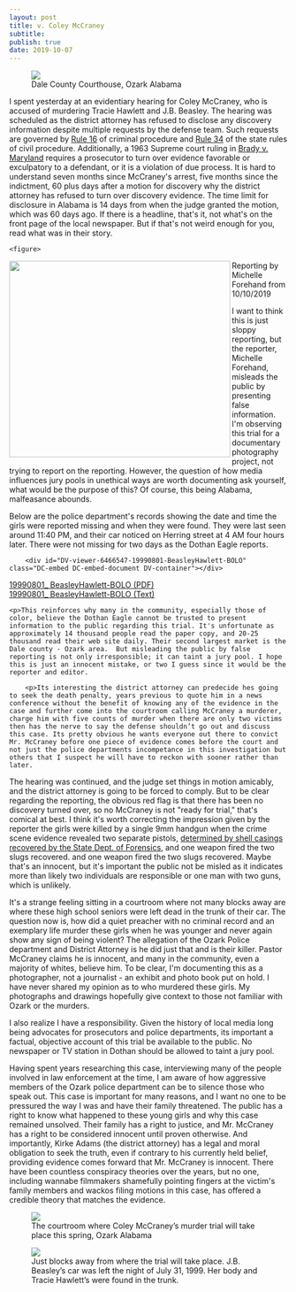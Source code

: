 ```yaml
---
layout: post
title: v. Coley McCraney
subtitle: 
publish: true
date: 2019-10-07
---
```


<figure>
<img src="https://jonbcarroll.s3.us-east-2.amazonaws.com/20191007-DSCF2349+copy.jpg">
<figcaption> Dale County Courthouse, Ozark Alabama</figcaption>
</figure>
I spent yesterday at an evidentiary hearing for Coley McCraney, who is accused of murdering Tracie Hawlett and J.B. Beasley. The hearing was scheduled as the district attorney has refused to disclose any discovery information despite multiple requests by the defense team. Such requests are governed by <a href="http://judicial.alabama.gov/docs/library/rules/cr16_1.pdf"> Rule 16</a> of criminal procedure and <a href= "http://judicial.alabama.gov/docs/library/rules/CV34.pdf">Rule 34</a> of the state rules of civil procedure. 
Additionally, a 1963 Supreme court ruling in <a href="https://en.wikipedia.org/wiki/Brady_disclosure"> Brady v. Maryland</a> requires a prosecutor to turn over evidence favorable or exculpatory to a defendant, or it is a violation of due process. It is hard to understand seven months since McCraney's arrest, five months since the indictment, 60 plus days after a motion for discovery why the district attorney has refused to turn over discovery evidence. The time limit for disclosure in Alabama is 14 days from when the judge granted the motion, which was 60 days ago. If there is a headline, that's it, not what's on the front page of the local newspaper. But if that's not weird enough for you, read what was in their story.
<p>
  
    <figure>
<img src="https://jonbcarroll.s3.us-east-2.amazonaws.com/20191010_DothanEagle2.jpg" align="left" width="400" height="355">
<figcaption>Reporting by Michelle Forehand from 10/10/2019</figcaption>
</figure>

<p>I want to think this is just sloppy reporting, but the reporter, Michelle Forehand, misleads the public by presenting false information. I'm observing this trial for a documentary photography project, not trying to report on the reporting.  However, the question of how media influences jury pools in unethical ways are worth documenting ask yourself, what would be the purpose of this? Of course, this being Alabama, malfeasance abounds.
   <p> Below are the police department's records showing the date and time the girls were reported missing and when they were found. They were last seen around 11:40 PM, and their car noticed on Herring street at 4 AM four hours later. There were not missing for two days as the Dothan Eagle reports.
    
        <div id="DV-viewer-6466547-19990801-BeasleyHawlett-BOLO" class="DC-embed DC-embed-document DV-container"></div>
<script src="//assets.documentcloud.org/viewer/loader.js"></script>
<script>
  DV.load("https://www.documentcloud.org/documents/6466547-19990801-BeasleyHawlett-BOLO.js", {
  responsive: true,
    container: "#DV-viewer-6466547-19990801-BeasleyHawlett-BOLO"
  });
</script>
<noscript>
  <a href="https://assets.documentcloud.org/documents/6466547/19990801-BeasleyHawlett-BOLO.pdf">19990801_ BeasleyHawlett-BOLO (PDF)</a>
  <br />
  <a href="https://assets.documentcloud.org/documents/6466547/19990801-BeasleyHawlett-BOLO.txt">19990801_ BeasleyHawlett-BOLO (Text)</a>
</noscript>


    <p>This reinforces why many in the community, especially those of color, believe the Dothan Eagle cannot be trusted to present information to the public regarding this trial. It's unfortunate as approximately 14 thousand people read the paper copy, and 20-25 thousand read their web site daily. Their second largest market is the Dale county - Ozark area.  But misleading the public by false reporting is not only irresponsible; it can taint a jury pool. I hope this is just an innocent mistake, or two I guess since it would be the reporter and editor.
        
        <p>Its interesting the district attorney can predecide hes going to seek the death penalty, years previous to quote him in a news conference without the benefit of knowing any of the evidence in the case and further come into the courtroom calling McCraney a murderer, charge him with five counts of murder when there are only two victims then has the nerve to say the defense shouldn’t go out and discuss this case. Its pretty obvious he wants everyone out there to convict Mr. McCraney before one piece of evidence comes before the court and not just the police departments incompetance in this investigation but others that I suspect he will have to reckon with sooner rather than later.
        
        
<p>The hearing was continued, and the judge set things in motion amicably, and the district attorney is going to be forced to comply. But to be clear regarding the reporting, the obvious red flag is that there has been no discovery turned over, so no McCraney is not "ready for trial," that's comical at best. I think it's worth correcting the impression given by the reporter the girls were killed by a single 9mm handgun when the crime scene evidence revealed two separate pistols, <a href="https://www.documentcloud.org/documents/6463435-20191008-Firearmstest.html"> determined by shell casings recovered by the State Dept. of Forensics</a>, and one weapon fired the two slugs recovered. and one weapon fired the two slugs recovered. Maybe that's an innocent, but it's important the public not be misled as it indicates more than likely two individuals are responsible or one man with two guns, which is unlikely.  
 
 <p> It's a strange feeling sitting in a courtroom where not many blocks away are where these high school seniors were left dead in the trunk of their car. The question now is, how did a quiet preacher with no criminal record and an exemplary life murder these girls when he was younger and never again show any sign of being violent?
 The allegation of the Ozark Police department and District Attorney is he did just that and is their killer. Pastor McCraney claims he is innocent, and many in the community, even a majority of whites, believe him.
To be clear, I'm documenting this as a photographer, not a journalist - an exhibit and photo book put on hold.
I have never shared my opinion as to who murdered these girls. 
My photographs and drawings hopefully give context to those not familiar with Ozark or the murders.

I also realize I have a responsibility.
Given the history of local media long being advocates for prosecutors and police departments, its important a factual, objective account of this trial be available to the public. No newspaper or TV station in Dothan should be allowed to taint a jury pool. 
<p>Having spent years researching this case, interviewing many of the people involved in law enforcement at the time, I am aware of how aggressive members of the Ozark police department can be to silence those who speak out. This case is important for many reasons, and I want no one to be pressured the way I was and have their family threatened.
The public has a right to know what happened to these young girls and why this case remained unsolved. Their family has a right to justice, and Mr. McCraney has a right to be considered innocent until proven otherwise. And importantly, Kirke Adams (the district attorney) has a legal and moral obligation to seek the truth, even if contrary to his currently held belief, providing evidence comes forward that Mr. McCraney is innocent. There have been countless conspiracy theories over the years, but no one, including wannabe filmmakers shamefully pointing fingers at the victim's family members and wackos filing motions in this case, has offered a credible theory that matches the evidence. 


 
<figure>
<img src="https://jonbcarroll.s3.us-east-2.amazonaws.com/20191007-DSCF2342+copy.jpg">
<figcaption> The courtroom where Coley McCraney’s murder trial will take place this spring, Ozark Alabama</figcaption>
</figure>

<figure>
<img src="https://jonbcarroll.s3.us-east-2.amazonaws.com/20191007-DSCF2407+copy.jpg">
<figcaption> Just blocks away from where the trial will take place. J.B. Beasley’s car was left the night of July 31, 1999. Her body and Tracie Hawlett’s were found in the trunk.</figcaption>
</figure>
